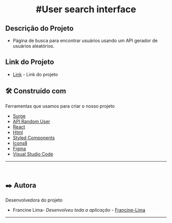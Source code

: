 <h1 align="center">
#User search interface
</h1>

## Descrição do Projeto
- Página de busca para encontrar usuários usando um API gerador de usuários aleatórios.

## Link do Projeto
- [Link](https://rapid-calculator.surge.sh/) - Link do projeto
## :hammer_and_wrench: Construído com

Ferramentas que usamos para criar o nosso projeto

- [Surge](https://rapid-calculator.surge.sh/)
- [API Random User](https://randomuser.me/)
- [React](http://www.pricey-zoo.surge.sh/)
- [Html](http://www.dropwizard.io/1.0.2/docs/) 
- [Styled Components](https://maven.apache.org/)
- [Icons8](https://https://icons8.com/)
- [Figma](https://www.figma.com/) 
- [Visual Studio Code](https://www.figma.com/)
<hr>
&nbsp;

## :black_nib: Autora

Desenvolvedora do projeto

- Francine Lima- _Desenvolveu toda a aplicação_ - [Francine-Lima](https://github.com/francine1919/)
<hr>
&nbsp;


